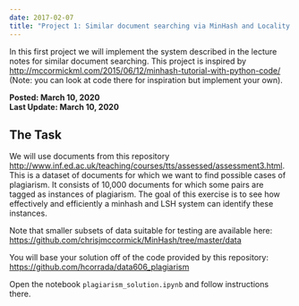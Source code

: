 ```yaml
---
date: 2017-02-07
title: "Project 1: Similar document searching via MinHash and Locality Sensitive Hashing" 
---
```


In this first project we will implement the system described in the lecture notes for similar document searching.
This project is inspired by http://mccormickml.com/2015/06/12/minhash-tutorial-with-python-code/ (Note: you can look at code there
for inspiration but implement your own).

<!--more-->

**Posted: March 10, 2020**   
**Last Update:  March 10, 2020** 

## The Task

We will use documents from this repository http://www.inf.ed.ac.uk/teaching/courses/tts/assessed/assessment3.html.
This is a dataset of documents for which we want to find possible cases of plagiarism. It consists of 10,000 documents for which
some pairs are tagged as instances of plagiarism. The goal of this exercise is to see how effectively and efficiently 
a minhash and LSH system can identify these instances.

Note that smaller subsets of data suitable for testing are available here:
https://github.com/chrisjmccormick/MinHash/tree/master/data

You will base your solution off of the code provided by this repository:
https://github.com/hcorrada/data606_plagiarism

Open the notebook `plagiarism_solution.ipynb` and follow instructions there.


